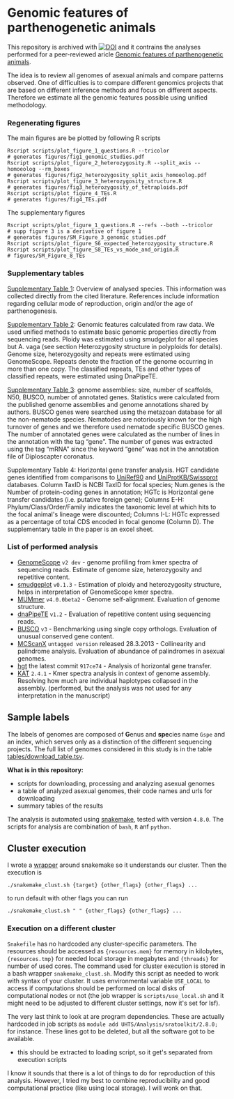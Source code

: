 # Genomic features of parthenogenetic animals

This repository is archived with [![DOI](https://zenodo.org/badge/106611468.svg)](https://zenodo.org/badge/latestdoi/106611468) and it contrains the analyses performed for a peer-reviewed aricle [Genomic features of parthenogenetic animals](https://doi.org/10.1093/jhered/esaa031).

The idea is to review all genomes of asexual animals and compare patterns observed.
One of difficulties is to compare different genomics projects that are based on different inference methods and focus on different aspects. Therefore we estimate all the genomic features possible using unified methodology.

### Regenerating figures

The main figures are be plotted by following R scripts

```
Rscript scripts/plot_figure_1_questions.R --tricolor
# generates figures/fig1_genomic_studies.pdf
Rscript scripts/plot_figure_2_heterozygosity.R --split_axis --homoeolog --rm_boxes
# generates figures/fig2_heterozygosity_split_axis_homoeolog.pdf
Rscript scripts/plot_figure_3_heterozygosity_structure.R
# generates figures/fig3_heterozygosity_of_tetraploids.pdf
Rscript scripts/plot_figure_4_TEs.R
# generates figures/fig4_TEs.pdf
```

The supplementary figures

```
Rscript scripts/plot_figure_1_questions.R --refs --both --tricolor
# supp figure 3 is a derivative of figure 1
# generates figures/SM_Figure_3_genomic_studies.pdf
Rscript scripts/plot_figure_S6_expected_heterozygosity_structure.R
Rscript scripts/plot_figure_S8_TEs_vs_mode_and_origin.R
# figures/SM_Figure_8_TEs
```

### Supplementary tables

[Supplementary Table 1](LaTeX/SM_table_1_reproduction_modes.pdf): Overview of analysed species. This information was collected directly from the cited literature. References include information regarding cellular mode of reproduction, origin and/or the age of parthenogenesis.


[Supplementary Table 2](tables/genome_table_infered_from_reads.tsv): Genomic features calculated from raw data. We used unified methods to estimate basic genomic properties directly from sequencing reads. Ploidy was estimated using smudgeplot for all species but A. vaga (see section Heterozygosity structure in polyploids for details). Genome size, heterozygosity and repeats were estimated using GenomeScope. Repeats denote the fraction of the genome occurring in more than one copy. The classified repeats, TEs and other types of classified repeats, were estimated using DnaPipeTE.


[Supplementary Table 3](tables/assembly_table.tsv): genome assemblies: size, number of scaffolds, N50, BUSCO, number of annotated genes. Statistics were calculated from the published genome assemblies and genome annotations shared by authors. BUSCO genes were searched using the metazoan database for all the non-nematode species. Nematodes are notoriously known for the high turnover of genes and we therefore used nematode specific BUSCO genes. The number of annotated genes were calculated as the number of lines in the annotation with the tag “gene”. The number of genes was extracted using the tag “mRNA” since the keyword “gene” was not in the annotation file of Diploscapter coronatus.

Supplementary Table 4: Horizontal gene transfer analysis.
HGT candidate genes identified from comparisons to [UniRef90](tables/JOH-2020-024.S4Table.HGT_sheet1_uniref.tsv) and [UniProtKB/Swissprot](tables/JOH-2020-024.S4Table.HGT_sheet2_uniprot.tsv) databases. Column TaxID is NCBI TaxID for focal species; Num.genes is the Number of protein-coding genes in annotation; HGTc is Horizontal gene transfer candidates (i.e. putative foreign gene); Columns E-H: Phylum/Class/Order/Family indicates the taxonomic level at which hits to the focal animal's lineage were discounted; Columns I-L: HGTc expressed as a percentage of total CDS encoded in focal genome (Column D). The supplementary table in the paper is an excel sheet.

### List of performed analysis

- [GenomeScope](https://github.com/tbenavi1/genomescope) `v2 dev` - genome profiling from kmer spectra of sequencing reads. Estimate of genome size, heterozygosity and repetitive content.
- [smudgeplot](https://github.com/tbenavi1/smudgeplot) `v0.1.3` - Estimation of ploidy and heterozygosity structure, helps in interpretation of GenomeScope kmer spectra.
- [MUMmer](https://github.com/mummer4/mummer/blob/master/MANUAL.md) `v4.0.0beta2` - Genome self-alignment. Evaluation of genome structure.
- [dnaPipeTE](https://github.com/clemgoub/dnaPipeTE) `v1.2` - Evaluation of repetitive content using sequencing reads.
- [BUSCO](https://busco.ezlab.org/) `v3` - Benchmarking using single copy orthologs. Evaluation of unusual conserved gene content.
- [MCScanX](http://chibba.pgml.uga.edu/mcscan2/) `untagged version` released 28.3.2013 - Collinearity and palindrome analysis. Evaluation of abundance of palindromes in asexual genomes.
- [hgt](https://github.com/reubwn/hgt) the latest commit `917ce74` - Analysis of horizontal gene transfer.
- [KAT](https://github.com/TGAC/KAT) `2.4.1` - Kmer spectra analysis in context of genome assembly. Resolving how much are individual haplotypes collapsed in the assembly. (performed, but the analysis was not used for any interpretation in the manuscript)

## Sample labels

The labels of genomes are composed of **G**enus and **spe**cies name `Gspe` and an index, which serves only as a distinction of the different sequencing projects. The full list of genomes considered in this study is in the table [tables/download_table.tsv](tables/download_table.tsv).

**What is in this repository:**

- scripts for downloading, processing and analyzing asexual genomes
- a table of analyzed asexual genomes, their code names and urls for downloading
- summary tables of the results

The analysis is automated using [snakemake](https://snakemake.readthedocs.io/en/stable/), tested with version `4.8.0`.
The scripts for analysis are combination of `bash`, `R` anf `python`.

## Cluster execution

I wrote a [wrapper](snakemake_clust.sh) around snakemake so it understands our cluster. Then the execution is

```
./snakemake_clust.sh {target} {other_flags} {other_flags} ...
```

to run default with other flags you can run

```
./snakemake_clust.sh " " {other_flags} {other_flags} ...
```

### Execution on a different cluster

`Snakefile` has no hardcoded any cluster-specific parameters. The resources should be accessed as `{resources.mem}` for memory in kilobytes, `{resources.tmp}` for needed local storage in megabytes and `{threads}` for number of used cores. The command used for cluster execution is stored in a bash wrapper `snakemake_clust.sh`. Modify this script as needed to work with syntax of your cluster. It uses environmental variable `USE_LOCAL` to access if computations should be performed on local disks of computational nodes or not (the job wrapper is `scripts/use_local.sh` and it might need to be adjusted to different cluster settings, now it's set for lsf).

The very last think to look at are program dependencies. These are actually hardcoded in job scripts as `module add UHTS/Analysis/sratoolkit/2.8.0;` for instance. These lines got to be deleted, but all the software got to be available.

- this should be extracted to loading script, so it get's separated from execution scripts

I know it sounds that there is a lot of things to do for reproduction of this analysis. However, I tried my best to combine reproducibility and good computational practice (like using local storage). I will wonk on that.
